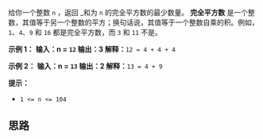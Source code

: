 给你一个整数 `n` ，返回 _和为 `n` 的完全平方数的最少数量。
**完全平方数** 是一个整数，其值等于另一个整数的平方；换句话说，其值等于一个整数自乘的积。例如，`1`、`4`、`9` 和 `16` 都是完全平方数，而 `3` 和 `11` 不是。

**示例 1：**
**输入：n = `12`
输出：3 
解释：**`12 = 4 + 4 + 4`

**示例 2：**
**输入：n = `13`
输出：2
解释：**`13 = 4 + 9`

**提示：**
- `1 <= n <= 104`

## 思路



```c++

```